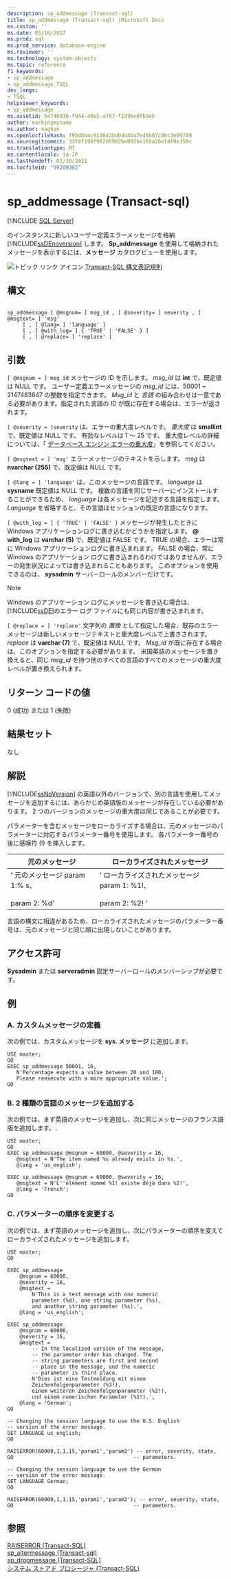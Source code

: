 ```yaml
---
description: sp_addmessage (Transact-sql)
title: sp_addmessage (Transact-sql) |Microsoft Docs
ms.custom: ''
ms.date: 03/16/2017
ms.prod: sql
ms.prod_service: database-engine
ms.reviewer: ''
ms.technology: system-objects
ms.topic: reference
f1_keywords:
- sp_addmessage
- sp_addmessage_TSQL
dev_langs:
- TSQL
helpviewer_keywords:
- sp_addmessage
ms.assetid: 54746d30-f944-40e5-a707-f2d9be0fb9eb
author: markingmyname
ms.author: maghan
ms.openlocfilehash: f9bdbbac913643bd0d44ba7e45b07c8bc3e09789
ms.sourcegitcommit: 33f0f190f962059826e002be165a2bef4f9e350c
ms.translationtype: MT
ms.contentlocale: ja-JP
ms.lasthandoff: 01/30/2021
ms.locfileid: "99209382"
---
```

# <a name="sp_addmessage-transact-sql"></a>sp_addmessage (Transact-sql)
[!INCLUDE [SQL Server](../../includes/applies-to-version/sqlserver.md)]

  のインスタンスに新しいユーザー定義エラーメッセージを格納 [!INCLUDE[ssDEnoversion](../../includes/ssdenoversion-md.md)] します。 **Sp_addmessage** を使用して格納されたメッセージを表示するには、**メッセージ** カタログビューを使用します。  
  
 ![トピック リンク アイコン](../../database-engine/configure-windows/media/topic-link.gif "トピック リンク アイコン") [Transact-SQL 構文表記規則](../../t-sql/language-elements/transact-sql-syntax-conventions-transact-sql.md)  
  
## <a name="syntax"></a>構文  
  
```  
  
sp_addmessage [ @msgnum= ] msg_id , [ @severity= ] severity , [ @msgtext= ] 'msg'   
     [ , [ @lang= ] 'language' ]   
     [ , [ @with_log= ] { 'TRUE' | 'FALSE' } ]   
     [ , [ @replace= ] 'replace' ]   
```  
  
## <a name="arguments"></a>引数  
`[ @msgnum = ] msg_id` メッセージの ID を示します。 *msg_id* は **int** で、既定値は NULL です。 ユーザー定義エラーメッセージの *msg_id* には、50001 ~ 2147483647 の整数を指定できます。 *Msg_id* と *言語* の組み合わせは一意である必要があります。指定された言語の ID が既に存在する場合は、エラーが返されます。  
  
`[ @severity = ]severity` は、エラーの重大度レベルです。 *重大度* は **smallint** で、既定値は NULL です。 有効なレベルは 1 ～ 25 です。 重大度レベルの詳細については、「 [データベース エンジン エラーの重大度](../../relational-databases/errors-events/database-engine-error-severities.md)」を参照してください。  
  
`[ @msgtext = ] 'msg'` エラーメッセージのテキストを示します。 *msg* は **nvarchar (255)** で、既定値は NULL です。  
  
`[ @lang = ] 'language'` は、このメッセージの言語です。 *language* は **sysname** 既定値は NULL です。 複数の言語を同じサーバーにインストールすることができるため、 *language* は各メッセージを記述する言語を指定します。 *Language* を省略すると、その言語はセッションの既定の言語になります。  
  
`[ @with_log = ] { 'TRUE' | 'FALSE' }` メッセージが発生したときに Windows アプリケーションログに書き込むかどうかを指定します。 **\@ with_log** は **varchar (5)** で、既定値は FALSE です。 TRUE の場合、エラーは常に Windows アプリケーションログに書き込まれます。 FALSE の場合、常に Windows のアプリケーション ログに書き込まれるわけではありませんが、エラーの発生状況によっては書き込まれることもあります。 このオプションを使用できるのは、 **sysadmin** サーバーロールのメンバーだけです。  
  
> [!NOTE]  
>  Windows のアプリケーション ログにメッセージを書き込む場合は、[!INCLUDE[ssDE](../../includes/ssde-md.md)]のエラー ログ ファイルにも同じ内容が書き込まれます。  
  
`[ @replace = ] 'replace'` 文字列の *置換* として指定した場合、既存のエラーメッセージは新しいメッセージテキストと重大度レベルで上書きされます。 *replace* は **varchar (7)** で、既定値は NULL です。 *Msg_id* が既に存在する場合は、このオプションを指定する必要があります。 米国英語のメッセージを置き換えると、同じ *msg_id* を持つ他のすべての言語のすべてのメッセージの重大度レベルが置き換えられます。  
  
## <a name="return-code-values"></a>リターン コードの値  
 0 (成功) または 1 (失敗)  
  
## <a name="result-sets"></a>結果セット  
 なし  
  
## <a name="remarks"></a>解説  
 [!INCLUDE[ssNoVersion](../../includes/ssnoversion-md.md)] の英語以外のバージョンで、別の言語を使用してメッセージを追加するには、あらかじめ英語版のメッセージが存在している必要があります。 2 つのバージョンのメッセージの重大度は同じであることが必要です。  
  
 パラメーターを含むメッセージをローカライズする場合は、元のメッセージのパラメーターに対応するパラメーター番号を使用します。 各パラメーター番号の後に感嘆符 (!) を挿入します。  
  
|元のメッセージ|ローカライズされたメッセージ|  
|----------------------|-----------------------|  
|' 元のメッセージ param 1:% s、<br /><br /> param 2: %d'|' ローカライズされたメッセージ param 1: %1!、<br /><br /> param 2: %2! '|  
  
 言語の構文に相違があるため、ローカライズされたメッセージのパラメーター番号は、元のメッセージと同じ順に出現しないことがあります。  
  
## <a name="permissions"></a>アクセス許可  
**Sysadmin** または **serveradmin** 固定サーバーロールのメンバーシップが必要です。  
  
## <a name="examples"></a>例  
  
### <a name="a-defining-a-custom-message"></a>A. カスタムメッセージの定義  
 次の例では、カスタムメッセージを **sys. メッセージ** に追加します。  
  
```  
USE master;  
GO  
EXEC sp_addmessage 50001, 16,   
   N'Percentage expects a value between 20 and 100.   
   Please reexecute with a more appropriate value.';  
GO  
```  
  
### <a name="b-adding-a-message-in-two-languages"></a>B. 2 種類の言語のメッセージを追加する  
 次の例では、まず英語のメッセージを追加し、次に同じメッセージのフランス語版を追加します。`.`  
  
```  
USE master;  
GO  
EXEC sp_addmessage @msgnum = 60000, @severity = 16,   
   @msgtext = N'The item named %s already exists in %s.',   
   @lang = 'us_english';  
  
EXEC sp_addmessage @msgnum = 60000, @severity = 16,   
   @msgtext = N'L''élément nommé %1! existe déjà dans %2!',   
   @lang = 'French';  
GO  
```  
  
### <a name="c-changing-the-order-of-parameters"></a>C. パラメーターの順序を変更する  
 次の例では、まず英語のメッセージを追加し、次にパラメーターの順序を変えてローカライズされたメッセージを追加します。  
  
```  
USE master;  
GO  
  
EXEC sp_addmessage   
    @msgnum = 60000,   
    @severity = 16,  
    @msgtext =   
        N'This is a test message with one numeric  
        parameter (%d), one string parameter (%s),   
        and another string parameter (%s).',  
    @lang = 'us_english';  
  
EXEC sp_addmessage   
    @msgnum = 60000,   
    @severity = 16,  
    @msgtext =   
        -- In the localized version of the message,  
        -- the parameter order has changed. The   
        -- string parameters are first and second  
        -- place in the message, and the numeric   
        -- parameter is third place.  
        N'Dies ist eine Testmeldung mit einem   
        Zeichenfolgenparameter (%3!),  
        einem weiteren Zeichenfolgenparameter (%2!),   
        und einem numerischen Parameter (%1!).',  
    @lang = 'German';  
GO    
  
-- Changing the session language to use the U.S. English  
-- version of the error message.  
SET LANGUAGE us_english;  
GO  
  
RAISERROR(60000,1,1,15,'param1','param2') -- error, severity, state,  
GO                                       -- parameters.  
  
-- Changing the session language to use the German  
-- version of the error message.  
SET LANGUAGE German;  
GO  
  
RAISERROR(60000,1,1,15,'param1','param2'); -- error, severity, state,   
GO                                       -- parameters.  
```  
  
## <a name="see-also"></a>参照  
 [RAISERROR &#40;Transact-SQL&#41;](../../t-sql/language-elements/raiserror-transact-sql.md)   
 [sp_altermessage &#40;Transact-sql&#41;](../../relational-databases/system-stored-procedures/sp-altermessage-transact-sql.md)   
 [sp_dropmessage &#40;Transact-SQL&#41;](../../relational-databases/system-stored-procedures/sp-dropmessage-transact-sql.md)   
 [システム ストアド プロシージャ &#40;Transact-SQL&#41;](../../relational-databases/system-stored-procedures/system-stored-procedures-transact-sql.md)  
  
  
